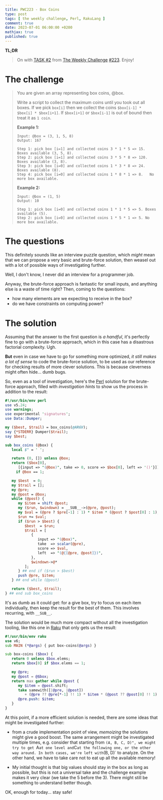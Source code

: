 ```yaml
---
title: PWC223 - Box Coins
type: post
tags: [ the weekly challenge, Perl, RakuLang ]
comment: true
date: 2023-07-01 06:00:00 +0200
mathjax: true
published: true
---
```


**TL;DR**

> On with [TASK #2][] from [The Weekly Challenge][] [#223][].
> Enjoy!

# The challenge

> You are given an array representing box coins, @box.
>
> Write a script to collect the maximum coins until you took out all boxes.
> If we pick `box[i]` then we collect the coins `$box[i-1] * $box[i] *
> $box[i+1]`. If `$box[i+1]` or `$box[i-1]` is out of bound then treat it as
> `1 coin`.
>
> **Example 1:**
>
>     Input: @box = (3, 1, 5, 8)
>     Output: 167
>
>     Step 1: pick box [i=1] and collected coins 3 * 1 * 5 => 15.  Boxes available (3, 5, 8).
>     Step 2: pick box [i=1] and collected coins 3 * 5 * 8 => 120. Boxes available (3, 8).
>     Step 3: pick box [i=0] and collected coins 1 * 3 * 8 => 24.  Boxes available (8).
>     Step 4: pick box [i=0] and collected coins 1 * 8 * 1 => 8.   No more box available.
>
> **Example 2:**
>
>     Input: @box = (1, 5)
>     Output: 10
>
>     Step 1: pick box [i=0] and collected coins 1 * 1 * 5 => 5. Boxes available (5).
>     Step 2: pick box [i=0] and collected coins 1 * 5 * 1 => 5. No more box available.

# The questions

This definitely sounds like an interview puzzle question, which *might* mean
that we can propose a very basic and brute-force solution, then weasel out
with a lot of possible ways of investigating further.

Well, I don't know, I never did an interview for a programmer job.

Anyway, the brute-force approach is fantastic for small inputs, and anything
else is a waste of time right? Then, coming to the questions:

- how many elements are we expecting to receive in the box?
- do we have constraints on computing power?


# The solution

Assuming that the answer to the first question is *a handful*, it's
perfectly fine to go with a brute-force approach, which in this case has a
disastrous factorial complexity. Ugh.

**But** even in case we have to go for something more optimized, *it still
makes a lot of sense* to code the brute-force solution, to be used as our
reference for checking results of more clever solutions. This is because
cleverness might often hide... dumb bugs.

So, even as a tool of investigation, here's the [Perl][] solution for the
brute-force approach, filled with *investigation hints* to show us the
process in addition to the result:

```perl
#!/usr/bin/env perl
use v5.24;
use warnings;
use experimental 'signatures';
use Data::Dumper;

my ($best, $trail) = box_coins(@ARGV);
say {*STDERR} Dumper($trail);
say $best;

sub box_coins (@box) {
   local $" = ' ';

   return (0, []) unless @box;
   return ($box[0],
      [{input => "(@box)", take => 0, score => $box[0], left => '()'}])
     if @box == 1;

   my $best  = 0;
   my $trail = [];
   my @pre;
   my @post = @box;
   while (@post) {
      my $item = shift @post;
      my ($run, $windown) = __SUB__->(@pre, @post);
      my $val = (@pre ? $pre[-1] : 1) * $item * (@post ? $post[0] : 1);
      $run += $val;
      if ($run > $best) {
         $best  = $run;
         $trail = [
            {
               input => "(@box)",
               take  => scalar(@pre),
               score => $val,
               left  => "(@{[@pre, @post]})",
            },
            $windown->@*
         ];
      } ## end if ($run > $best)
      push @pre, $item;
   } ## end while (@post)

   return ($best, $trail);
} ## end sub box_coins
```

It's as dumb as it could get: for a give box, try to focus on each item
individually, then keep the result for the best of them. This involves
recurring, with `__SUB__`.

The solution would be much more compact without all the investigation
tooling, like this one in [Raku][] that only gets us the result:

```raku
#!/usr/bin/env raku
use v6;
sub MAIN (*@args) { put box-coins(@args) }

sub box-coins ($box) {
   return 0 unless $box.elems;
   return $box[0] if $box.elems == 1;

   my @pre;
   my @post = @$box;
   return max gather while @post {
      my $item = @post.shift;
      take samewith([|@pre, |@post])
         + (@pre ?? @pre[*-1] !! 1) * $item * (@post ?? @post[0] !! 1);
      @pre.push: $item;
   }
}
```

At this point, if a more efficient solution is needed, there are some ideas
that might be investigated further:

- from a crude implementation point of view, *memoizing* the solutions might
  give a good boost. The same arrangement might be investigated multiple
  times, e.g. consider that starting from `(A, B, C, D)", we might try to
  get `A` at one level and `C` at the following one, or the other way
  around. In both cases, we're left with `(B, D)` to analyze. On the other
  hand, we have to take care not to eat up all the available memory!

- My initial thought is that big values should stay in the box as long as
  possible, but this is not a universal take and the challenge example makes
  it very clear (we take the 5 before the 3). There might still be something
  to understand better though.

OK, enough for today... stay safe!


[The Weekly Challenge]: https://theweeklychallenge.org/
[#223]: https://theweeklychallenge.org/blog/perl-weekly-challenge-223/
[TASK #2]: https://theweeklychallenge.org/blog/perl-weekly-challenge-223/#TASK2
[Perl]: https://www.perl.org/
[Raku]: https://raku.org/
[manwar]: http://www.manwar.org/
